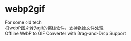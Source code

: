 # webp2gif
For some old tech  
将webP图片转为gif的离线软件，支持拖拽文件处理  
Offline WebP to GIF Converter with Drag-and-Drop Support  
